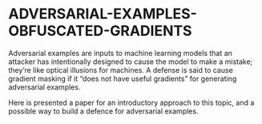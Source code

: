 # ADVERSARIAL-EXAMPLES-OBFUSCATED-GRADIENTS
Adversarial examples are inputs to machine learning models that an attacker has intentionally
designed to cause the model to make a mistake; they’re like optical illusions for machines.
A defense is said to cause gradient masking if it “does not have useful gradients” for generating
adversarial examples.

Here is presented a paper for an introductory approach to this topic, and a possible way to build a defence for adversarial examples.

